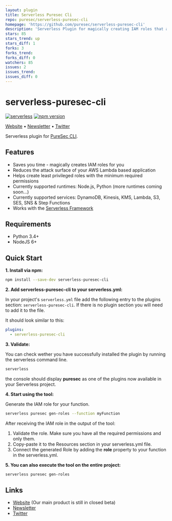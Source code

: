 ```yaml
---
layout: plugin
title: Serverless Puresec Cli
repo: puresec/serverless-puresec-cli
homepage: 'https://github.com/puresec/serverless-puresec-cli'
description: 'Serverless Plugin for magically creating IAM roles that are least privileged per function.'
stars: 85
stars_trend: up
stars_diff: 1
forks: 3
forks_trend: 
forks_diff: 0
watchers: 85
issues: 2
issues_trend: 
issues_diff: 0
---
```



# serverless-puresec-cli

[![serverless](http://public.serverless.com/badges/v3.svg)](http://www.serverless.com)
[![npm version](https://badge.fury.io/js/serverless-puresec-cli.svg)](https://badge.fury.io/js/serverless-puresec-cli)

[Website](https://www.puresec.io/) • [Newsletter](http://eepurl.com/cPu0_b) • [Twitter](https://twitter.com/PureSecTeam/)

Serverless plugin for [PureSec CLI](https://github.com/puresec/puresec-cli).

## Features

* Saves you time - magically creates IAM roles for you
* Reduces the attack surface of your AWS Lambda based application
* Helps create least privileged roles with the minimum required permissions
* Currently supported runtimes: Node.js, Python (more runtimes coming soon...)
* Currently supported services: DynamoDB, Kinesis, KMS, Lambda, S3, SES, SNS & Step Functions
* Works with the [Serverless Framework](https://github.com/serverless/serverless)

## Requirements

* Python 3.4+
* NodeJS 6+

## Quick Start

**1. Install via npm:**

```bash
npm install --save-dev serverless-puresec-cli
```

**2. Add serverless-puresec-cli to your serverless.yml:**

In your project's `serverless.yml` file add the following entry to the plugins section: `serverless-puresec-cli`. 
If there is no plugin section you will need to add it to the file.

It should look similar to this:
```yaml
plugins:
  - serverless-puresec-cli
```

**3. Validate:**

You can check wether you have successfully installed the plugin by running the serverless command line.

```bash
serverless
```

the console should display **puresec** as one of the plugins now available in your Serverless project.

**4. Start using the tool:**

Generate the IAM role for your function.

```bash
serverless puresec gen-roles --function myFunction
```

After receiving the IAM role in the output of the tool:

1. Validate the role. Make sure you have all the required permissions and only them.
2. Copy-paste it to the Resources section in your serverless.yml file.
3. Connect the generated Role by adding the **role** property to your function in the serverless.yml.

**5. You can also execute the tool on the entire project:**

```bash
serverless puresec gen-roles
```


## Links

* [Website](https://www.puresec.io/) (Our main product is still in closed beta)
* [Newsletter](http://eepurl.com/cPu0_b)
* [Twitter](https://twitter.com/PureSecTeam/)
